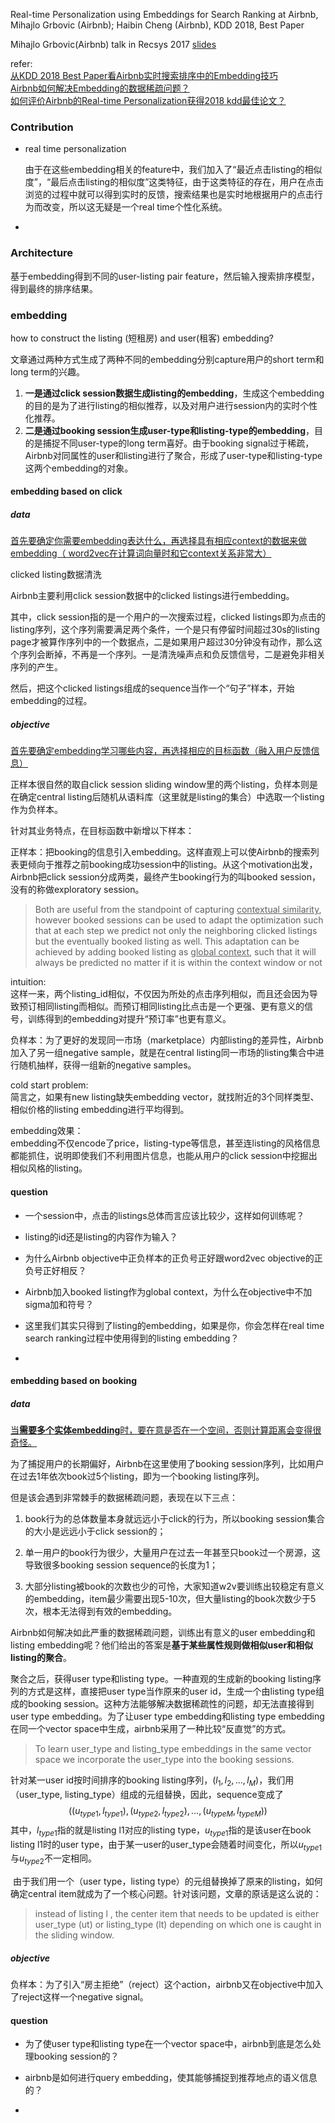 Real-time Personalization using Embeddings for Search Ranking at Airbnb, Mihajlo Grbovic (Airbnb); Haibin Cheng (Airbnb), KDD 2018, Best Paper 

Mihajlo Grbovic(Airbnb) talk in Recsys 2017 [slides]()



refer:<br>[从KDD 2018 Best Paper看Airbnb实时搜索排序中的Embedding技巧](https://zhuanlan.zhihu.com/p/55149901)<br>[Airbnb如何解决Embedding的数据稀疏问题？](https://zhuanlan.zhihu.com/p/57313656)<br>[如何评价Airbnb的Real-time Personalization获得2018 kdd最佳论文？](https://www.zhihu.com/question/302288216)



### Contribution

+ real time personalization

  由于在这些embedding相关的feature中，我们加入了“最近点击listing的相似度”，“最后点击listing的相似度”这类特征，由于这类特征的存在，用户在点击浏览的过程中就可以得到实时的反馈，搜索结果也是实时地根据用户的点击行为而改变，所以这无疑是一个real time个性化系统。

+ 





### Architecture



基于embedding得到不同的user-listing pair feature，然后输入搜索排序模型，得到最终的排序结果。





### embedding

how to construct the listing (短租房) and user(租客) embedding?

文章通过两种方式生成了两种不同的embedding分别capture用户的short term和long term的兴趣。

1. **一是通过click session数据生成listing的embedding**，生成这个embedding的目的是为了进行listing的相似推荐，以及对用户进行session内的实时个性化推荐。
2. **二是通过booking session生成user-type和listing-type的embedding**，目的是捕捉不同user-type的long term喜好。由于booking signal过于稀疏，Airbnb对同属性的user和listing进行了聚合，形成了user-type和listing-type这两个embedding的对象。

#### embedding based on click

##### data

<u>首先要确定你需要embedding表达什么，再选择具有相应context的数据来做embedding（ word2vec在计算词向量时和它context关系非常大）</u>

clicked listing数据清洗

Airbnb主要利用click session数据中的clicked listings进行embedding。

其中，click session指的是一个用户的一次搜索过程，clicked listings即为点击的listing序列，这个序列需要满足两个条件，一个是只有停留时间超过30s的listing page才被算作序列中的一个数据点，二是如果用户超过30分钟没有动作，那么这个序列会断掉，不再是一个序列。一是清洗噪声点和负反馈信号，二是避免非相关序列的产生。

然后，把这个clicked listings组成的sequence当作一个“句子”样本，开始embedding的过程。

##### objective

<u>首先要确定embedding学习哪些内容，再选择相应的目标函数（融入用户反馈信息）</u>

正样本很自然的取自click session sliding window里的两个listing，负样本则是在确定central listing后随机从语料库（这里就是listing的集合）中选取一个listing作为负样本。

针对其业务特点，在目标函数中新增以下样本：

正样本：把booking的信息引入embedding。这样直观上可以使Airbnb的搜索列表更倾向于推荐之前booking成功session中的listing。从这个motivation出发，Airbnb把click session分成两类，最终产生booking行为的叫booked session，没有的称做exploratory session。

>Both are useful from the standpoint of capturing <u>contextual similarity</u>, however booked sessions can be used to adapt the optimization such that at each step we predict not only the neighboring clicked listings but the eventually booked listing as well. This adaptation can be achieved by adding booked listing as <u>global context</u>, such that it will always be predicted no matter if it is within the context window or not

intuition:<br>这样一来，两个listing_id相似，不仅因为所处的点击序列相似，而且还会因为导致预订相同listing而相似。而预订相同listing比点击是一个更强、更有意义的信号，训练得到的embedding对提升“预订率”也更有意义。

负样本：为了更好的发现同一市场（marketplace）内部listing的差异性，Airbnb加入了另一组negative sample，就是在central listing同一市场的listing集合中进行随机抽样，获得一组新的negative samples。



cold start problem:<br>简言之，如果有new listing缺失embedding vector，就找附近的3个同样类型、相似价格的listing embedding进行平均得到。



embedding效果：<br>embedding不仅encode了price，listing-type等信息，甚至连listing的风格信息都能抓住，说明即使我们不利用图片信息，也能从用户的click session中挖掘出相似风格的listing。

#### question

+ 一个session中，点击的listings总体而言应该比较少，这样如何训练呢？

+ listing的id还是listing的内容作为输入？

  

+ 为什么Airbnb objective中正负样本的正负号正好跟word2vec objective的正负号正好相反？

+ Airbnb加入booked listing作为global context，为什么在objective中不加sigma加和符号？

+ 这里我们其实只得到了listing的embedding，如果是你，你会怎样在real time search ranking过程中使用得到的listing embedding？

+ 

  

#### embedding based on booking

##### data

<u>当**需要多个实体embedding**时，要在意是否在一个空间，否则计算距离会变得很奇怪。</u>

为了捕捉用户的长期偏好，Airbnb在这里使用了booking session序列，比如用户在过去1年依次book过5个listing，即为一个booking listing序列。

但是该会遇到非常棘手的数据稀疏问题，表现在以下三点：

1. book行为的总体数量本身就远远小于click的行为，所以booking session集合的大小是远远小于click session的；

2. 单一用户的book行为很少，大量用户在过去一年甚至只book过一个房源，这导致很多booking session sequence的长度为1；

3. 大部分listing被book的次数也少的可怜，大家知道w2v要训练出较稳定有意义的embedding，item最少需要出现5-10次，但大量listing的book次数少于5次，根本无法得到有效的embedding。

Airbnb如何解决如此严重的数据稀疏问题，训练出有意义的user embedding和listing embedding呢？他们给出的答案是**基于某些属性规则做相似user和相似listing的聚合**。

聚合之后，获得user type和listing type。一种直观的生成新的booking listing序列的方式是这样，直接把user type当作原来的user id，生成一个由listing type组成的booking session。这种方法能够解决数据稀疏性的问题，却无法直接得到user type embedding。为了让user type embedding和listing type embedding在同一个vector space中生成，airbnb采用了一种比较“反直觉”的方式。

> To learn user_type and listing_type embeddings in the same vector space we incorporate the user_type into the booking sessions.

针对某一user id按时间排序的booking listing序列，$(l_1,l_2,\dots,l_M)$，我们用（user_type, listing_type）组成的元组替换，因此，sequence变成了
$$
((u_{type1},l_{type1}),(u_{type2},l_{type2}),\dots,(u_{typeM},l_{typeM}))
$$
​	其中，$l_{type1}$指的就是listing l1对应的listing type，$u_{type1}$指的是该user在book listing l1时的user type，由于某一user的user_type会随着时间变化，所以$u_{type1}$与$u_{type2}​$ 不一定相同。

​	由于我们用一个（user type，listing type）的元组替换掉了原来的listing，如何确定central item就成为了一个核心问题。针对该问题，文章的原话是这么说的：

> instead of listing l , the center item that needs to be updated is either user_type (ut) or listing_type (lt) depending on which one is caught in the sliding window.



##### objective

负样本：为了引入“房主拒绝”（reject）这个action，airbnb又在objective中加入了reject这样一个negative signal。



#### question

+ 为了使user type和listing type在一个vector space中，airbnb到底是怎么处理booking session的？

+ airbnb是如何进行query embedding，使其能够捕捉到推荐地点的语义信息的？
+ 







